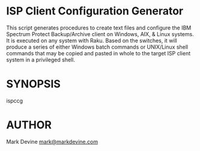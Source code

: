 ISP Client Configuration Generator
==================================
This script generates procedures to create text files and
configure the IBM Spectrum Protect Backup/Archive client
on Windows, AIX, & Linux systems.  It is executed on any
system with Raku.  Based on the switches, it will produce
a series of either Windows batch commands or UNIX/Linux
shell commands that may be copied and pasted in whole to
the target ISP client system in a privileged shell.

SYNOPSIS
========
  ispccg

AUTHOR
======
Mark Devine <mark@markdevine.com>
